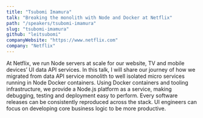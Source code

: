 ```yaml
---
title: "Tsubomi Imamura"
talk: "Breaking the monolith with Node and Docker at Netflix"
path: "/speakers/tsubomi-imamura"
slug: "tsubomi-imamura"
github: "leitsubomi"
companyWebsite: "https://www.netflix.com"
company: "Netflix"
---
```


<p>At Netflix, we run Node servers at scale for our website, TV and mobile devices’ UI data API services. In this talk, I will share our journey of how we migrated from data API service monolith to well isolated micro services running in Node Docker containers. Using Docker containers and tooling infrastructure, we provide a Node.js platform as a service, making debugging, testing and deployment easy to perform. Every software releases can be consistently reproduced across the stack. UI engineers can focus on developing core business logic to be more productive.</p>